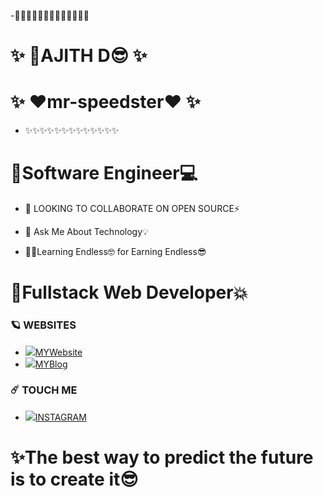 
-🌈✨✨✨✨✨✨✨✨✨✨✨✨
# ✨   🌟AJITH D😎        ✨
# ✨   ❤️mr-speedster❤️   ✨
- ✨✨✨✨✨✨✨✨✨✨✨✨✨
#  🌈Software Engineer💻

- 🔭 LOOKING TO COLLABORATE ON OPEN SOURCE⚡️

- 💬 Ask Me About Technology💡

- 🧑‍💻Learning Endless🤓 for Earning Endless😎

# 🌈Fullstack Web Developer💥


### 🪐 WEBSITES
* <img src="https://img.icons8.com/nolan/17/world-of-warcraft.png"/>[MYWebsite](https://mr-speedster.github.io/my_first_site/)
* <img src="https://img.icons8.com/nolan/17/world-of-warcraft.png"/>[MYBlog](https://mr-speedster.github.io/my_first_site/)
  
### ☄️ TOUCH ME
* <img src="https://img.icons8.com/clouds/25/000000/instagram-new--v2.png"/>[INSTAGRAM](https://www.instagram.com/mr_s_p_e_e_d_s_t_e_r/)


# ✨The best way to predict the future is to create it😎
